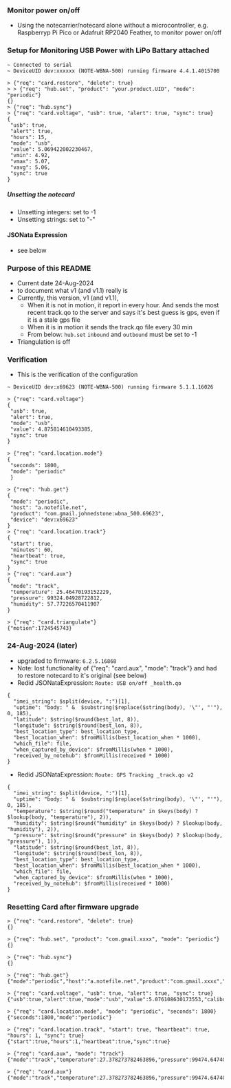 ### Monitor power on/off
* Using the notecarrier/notecard alone without a microcontroller,
e.g. Raspberryp Pi Pico or Adafruit RP2040 Feather,  to monitor power on/off

### Setup for Monitoring USB Power with LiPo Battary attached
```
~ Connected to serial
~ DeviceUID dev:xxxxxx (NOTE-WBNA-500) running firmware 4.4.1.4015700

> {"req": "card.restore", "delete": true}
> > {"req": "hub.set", "product": "your.product.UID", "mode": "periodic"}
{}
> {"req": "hub.sync"}
> {"req": "card.voltage", "usb": true, "alert": true, "sync": true}
{
 "usb": true,
 "alert": true,
 "hours": 15,
 "mode": "usb",
 "value": 5.069422002230467,
 "vmin": 4.92,
 "vmax": 5.07,
 "vavg": 5.06,
 "sync": true
}
```

##### Unsetting the notecard
* Unsetting integers: set to -1
* Unsetting strings: set to "-"

#### JSONata Expression
* see below 

### Purpose of this README
* Current date 24-Aug-2024
* to document what v1 (and v1.1) really is
* Currently, this version, v1 (and v1.1),
    * When it is not in motion, it report in every hour.  And sends the most recent track.qo 
    to the server and says it's best guess is gps, even if it is a stale gps file
    * When it is in motion it sends the track.qo file every 30 min
    * From below: `hub.set` `inbound` and `outbound` must be set to -1
* Triangulation is off 

### Verification
* This is the verification of the configuration

```
~ DeviceUID dev:x69623 (NOTE-WBNA-500) running firmware 5.1.1.16026

> {"req": "card.voltage"}
{
 "usb": true,
 "alert": true,
 "mode": "usb",
 "value": 4.875814610493385,
 "sync": true
}

> {"req": "card.location.mode"}
{
 "seconds": 1800,
 "mode": "periodic"
 }

> {"req": "hub.get"}
{
 "mode": "periodic",
 "host": "a.notefile.net",
 "product": "com.gmail.johnedstone:wbna_500.69623",
 "device": "dev:x69623"
}
> {"req": "card.location.track"}
{
 "start": true,
 "minutes": 60,
 "heartbeat": true,
 "sync": true
}
> {"req": "card.aux"}
{
 "mode": "track",
 "temperature": 25.46470193152229,
 "pressure": 99324.04928722812,
 "humidity": 57.77226570411907
}

> {"req": "card.triangulate"}
{"motion":1724545743}

```

### 24-Aug-2024 (later)
* upgraded to firmware: `6.2.5.16868`
* Note: lost functionality of {"req": "card.aux", "mode": "track"}
and had to restore notecard to it's original (see below)
* Redid JSONataExpression: `Route: USB on/off _health.qo` 

```
{
  "imei_string": $split(device, ":")[1],
  "uptime": "body: " &  $substring($replace($string(body), '\"', "'"), 0, 185),
  "latitude": $string($round(best_lat, 8)),
  "longitude": $string($round(best_lon, 8)),
  "best_location_type": best_location_type,
  "best_location_when": $fromMillis(best_location_when * 1000),
  "which_file": file,
  "when_captured_by_device": $fromMillis(when * 1000),
  "received_by_notehub": $fromMillis(received * 1000)
}
```

* Redid JSONataExpression: `Route: GPS Tracking _track.qo v2`

```
{
  "imei_string": $split(device, ":")[1],
  "uptime": "body: " &  $substring($replace($string(body), '\"', "'"), 0, 185),
  "temperature": $string($round("temperature" in $keys(body) ? $lookup(body, "temperature"), 2)),
  "humidity": $string($round("humidity" in $keys(body) ? $lookup(body, "humidity"), 2)),
  "pressure": $string($round("pressure" in $keys(body) ? $lookup(body, "pressure"), 1)),
  "latitude": $string($round(best_lat, 8)),
  "longitude": $string($round(best_lon, 8)),
  "best_location_type": best_location_type,
  "best_location_when": $fromMillis(best_location_when * 1000),
  "which_file": file,
  "when_captured_by_device": $fromMillis(when * 1000),
  "received_by_notehub": $fromMillis(received * 1000)
}
```

### Resetting Card after firmware upgrade
```
> {"req": "card.restore", "delete": true}
{}

> {"req": "hub.set", "product": "com.gmail.xxxx", "mode": "periodic"}
{}

> {"req": "hub.sync"}
{}

> {"req": "hub.get"}
{"mode":"periodic","host":"a.notefile.net","product":"com.gmail.xxxx","device":"dev:xxxx69623"}

> {"req": "card.voltage", "usb": true, "alert": true, "sync": true}
{"usb":true,"alert":true,"mode":"usb","value":5.076108630173553,"calibration":0.35,"sync":true}

> {"req": "card.location.mode", "mode": "periodic", "seconds": 1800}
{"seconds":1800,"mode":"periodic"}

> {"req": "card.location.track", "start": true, "heartbeat": true, "hours": 1, "sync": true}
{"start":true,"hours":1,"heartbeat":true,"sync":true}

> {"req": "card.aux", "mode": "track"}
{"mode":"track","temperature":27.378273782463896,"pressure":99474.64740809557,"humidity":63.62531812004408}

> {"req": "card.aux"}
{"mode":"track","temperature":27.378273782463896,"pressure":99474.64740809557,"humidity":63.62531812004408}

```

<!--
# vim: ai et ts=4 sts=4 sw=4 nu
-->
